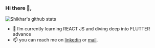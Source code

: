 ### Hi there 👋,

![Shikhar's github stats](https://github-readme-stats.vercel.app/api?username=shikharx06&show_icons=true&count_private=true)
<!--
**shikharx06/shikharx06** is a ✨ _special_ ✨ repository because its `README.md` (this file) appears on your GitHub profile.
-->
- 🌱 I’m currently learning REACT JS and diving deep into FLUTTER advance
- 📫 you can reach me on [linkedin](https://www.linkedin.com/in/shikharx06) or [mail](shikharswat64@gmail.com). 



